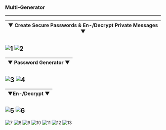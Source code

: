 ### Multi-Generator
---
 |▼ Create Secure Passwords & En-/Decrypt Private Messages ▼|
 |---|
![1](https://user-images.githubusercontent.com/109308073/201518778-ead5eedd-1f91-4b93-892d-ec8bd4f66651.jpg)
![2](https://user-images.githubusercontent.com/109308073/201518784-a99d039d-cec5-4cbd-a139-9e986b4fee08.jpg)
---
|▼ Password Generator ▼|
|---|
![3](https://user-images.githubusercontent.com/109308073/201518788-a7ac7968-5200-4082-889b-a7bf414dfa42.jpg)
![4](https://user-images.githubusercontent.com/109308073/201518791-89a26773-1ad5-42ce-9210-8457714564ad.jpg)
---
| ▼En-/Decrypt ▼|
|---|
![5](https://user-images.githubusercontent.com/109308073/201518794-fff96580-a65a-460d-b5ed-3f67fb8e48d8.jpg)
![6](https://user-images.githubusercontent.com/109308073/201518795-637a0888-aee5-4213-a4cd-a92c09a8d564.jpg)
---
![7](https://user-images.githubusercontent.com/109308073/201518797-464a2e77-c033-4480-b28a-46ca33349743.jpg)
![8](https://user-images.githubusercontent.com/109308073/201518801-db993ccb-f38a-4e66-b3ca-a048b825bec1.jpg)
![9](https://user-images.githubusercontent.com/109308073/201518802-e8548876-539b-4538-9c09-c2fea27c5d7a.jpg)
![10](https://user-images.githubusercontent.com/109308073/201518804-c41c7dba-8877-4c21-a125-0753081cd774.jpg)
![11](https://user-images.githubusercontent.com/109308073/201518808-6c552001-5e60-4a06-a632-905fc83caed4.jpg)
![12](https://user-images.githubusercontent.com/109308073/201518811-6ea0e407-46a9-4c34-9bf9-d882927219c6.jpg)
![13](https://user-images.githubusercontent.com/109308073/201518813-e4788d08-166c-49d8-a809-b6b180b8d93f.jpg)
